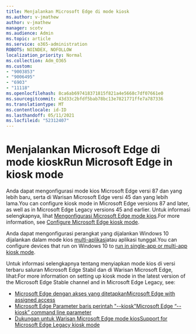 ```yaml
---
title: Menjalankan Microsoft Edge di mode kiosk
ms.author: v-jmathew
author: v-jmathew
manager: scotv
ms.audience: Admin
ms.topic: article
ms.service: o365-administration
ROBOTS: NOINDEX, NOFOLLOW
localization_priority: Normal
ms.collection: Adm_O365
ms.custom:
- "9003853"
- "9006495"
- "6903"
- "11118"
ms.openlocfilehash: 8ca6ab697418371815f821a4e5668c7df07661e0
ms.sourcegitcommit: 43d33c2bfdf5bab78bc13e7821771ffe7a787336
ms.translationtype: MT
ms.contentlocale: id-ID
ms.lasthandoff: 05/11/2021
ms.locfileid: "52312407"
---
```

# <a name="run-microsoft-edge-in-kiosk-mode"></a><span data-ttu-id="24787-102">Menjalankan Microsoft Edge di mode kiosk</span><span class="sxs-lookup"><span data-stu-id="24787-102">Run Microsoft Edge in kiosk mode</span></span>

<span data-ttu-id="24787-103">Anda dapat mengonfigurasi mode kios Microsoft Edge versi 87 dan yang lebih baru, serta di Warisan Microsoft Edge versi 45 dan yang lebih lama.</span><span class="sxs-lookup"><span data-stu-id="24787-103">You can configure kiosk mode in Microsoft Edge versions 87 and later, as well as in Microsoft Edge Legacy versions 45 and earlier.</span></span> <span data-ttu-id="24787-104">Untuk informasi selengkapnya, lihat [Mengonfigurasi Microsoft Edge mode kios](https://docs.microsoft.com/deployedge/microsoft-edge-configure-kiosk-mode).</span><span class="sxs-lookup"><span data-stu-id="24787-104">For more information, see [Configure Microsoft Edge kiosk mode](https://docs.microsoft.com/deployedge/microsoft-edge-configure-kiosk-mode).</span></span>

<span data-ttu-id="24787-105">Anda dapat mengonfigurasi perangkat yang dijalankan Windows 10 dijalankan dalam mode kios [multi-aplikasi](https://go.microsoft.com/fwlink/?linkid=2133659)atau aplikasi tunggal.</span><span class="sxs-lookup"><span data-stu-id="24787-105">You can configure devices that run on Windows 10 to [run in single-app or multi-app kiosk mode](https://go.microsoft.com/fwlink/?linkid=2133659).</span></span>

<span data-ttu-id="24787-106">Untuk informasi selengkapnya tentang menyiapkan mode kios di versi terbaru saluran Microsoft Edge Stabil dan di Warisan Microsoft Edge, lihat:</span><span class="sxs-lookup"><span data-stu-id="24787-106">For more information on setting up kiosk mode in the latest version of the Microsoft Edge Stable channel and in Microsoft Edge Legacy, see:</span></span>

- [<span data-ttu-id="24787-107">Microsoft Edge dengan akses yang ditetapkan</span><span class="sxs-lookup"><span data-stu-id="24787-107">Microsoft Edge with assigned access</span></span>](https://docs.microsoft.com/deployedge/microsoft-edge-configure-kiosk-mode#microsoft-edge-with-assigned-access)
- [<span data-ttu-id="24787-108">Microsoft Edge Parameter baris perintah "--kiosk"</span><span class="sxs-lookup"><span data-stu-id="24787-108">Microsoft Edge “--kiosk” command line parameter</span></span>](https://answers.microsoft.com/microsoftedge/forum/msedge_open-msedge_win10/access-microsoft-edge-using-command-line/03a4add6-9ca4-4fbb-a183-aaa763a0ab76)
- [<span data-ttu-id="24787-109">Dukungan untuk Warisan Microsoft Edge mode kios</span><span class="sxs-lookup"><span data-stu-id="24787-109">Support for Microsoft Edge Legacy kiosk mode</span></span>](https://blogs.windows.com/msedgedev/2021/02/05/what-you-need-to-know-about-kiosk-mode-when-support-for-microsoft-edge-legacy-ends/)
